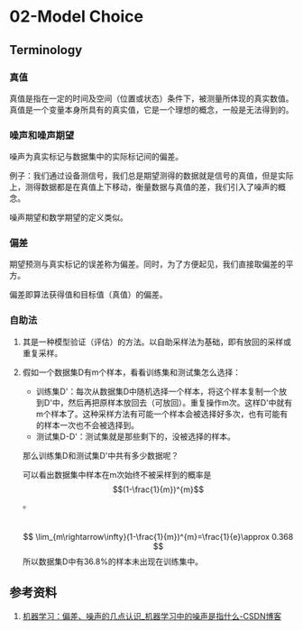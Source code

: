 # 02-Model Choice

## Terminology

### 真值

真值是指在一定的时间及空间（位置或状态）条件下，被测量所体现的真实数值。真值是一个变量本身所具有的真实值，它是一个理想的概念，一般是无法得到的。

### 噪声和噪声期望

噪声为真实标记与数据集中的实际标记间的偏差。

例子：我们通过设备测信号，我们总是期望测得的数据就是信号的真值，但是实际上，测得数据都是在真值上下移动，衡量数据与真值的差，我们引入了噪声的概念。

噪声期望和数学期望的定义类似。

### 偏差

期望预测与真实标记的误差称为偏差。同时，为了方便起见，我们直接取偏差的平方。

偏差即算法获得值和目标值（真值）的偏差。

### 自助法

1. 其是一种模型验证（评估）的方法。以自助采样法为基础，即有放回的采样或重复采样。

2. 假如一个数据集D有m个样本，看看训练集和测试集怎么选择：

   - 训练集D'：每次从数据集D中随机选择一个样本，将这个样本复制一个放到D'中，然后再把原样本放回去（可放回）。重复操作m次。这样D'中就有m个样本了。这种采样方法有可能一个样本会被选择好多次，也有可能有的样本一次也不会被选择到。
   - 测试集D-D'：测试集就是那些剩下的，没被选择的样本。

   那么训练集D和测试集D'中共有多少数据呢？

   可以看出数据集中样本在m次始终不被采样到的概率是$$(1-\frac{1}{m})^{m}$$。

   ​                    
   $$
   \lim_{m\rightarrow\infty}(1-\frac{1}{m})^{m}=\frac{1}{e}\approx 0.368
   $$
   所以数据集D中有36.8%的样本未出现在训练集中。

## 参考资料

1. [机器学习：偏差、噪声的几点认识_机器学习中的噪声是指什么-CSDN博客](https://blog.csdn.net/weixin_37076955/article/details/88688688)
